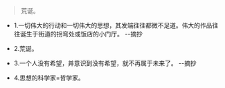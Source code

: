 >荒诞。

- 1.一切伟大的行动和一切伟大的思想，其发端往往都微不足道。伟大的作品往往诞生于街道的拐弯处或饭店的小门厅。 --摘抄

- 2.荒诞。

- 3.一个人没有希望，并意识到没有希望，就不再属于未来了。 --摘抄

- 4.思想的科学家=哲学家。
